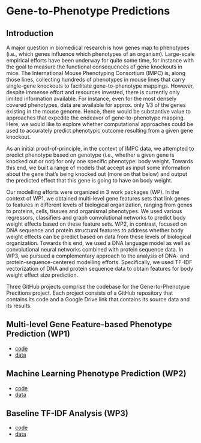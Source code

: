 # Gene-to-Phenotype Predictions

## Introduction

A major question in biomedical research is how genes map to phenotypes (i.e., which genes influence which phenotypes of an organism). Large-scale empirical efforts have been underway for quite some time, for instance with the goal to measure the functional consequences of gene knockouts in mice. The International Mouse Phenotyping Consortium (IMPC) is, along those lines, collecting hundreds of phenotypes in mouse lines that carry single-gene knockouts to facilitate gene-to-phenotype mappings. However, despite immense effort and resources invested, there is currently only limited information available. For instance, even for the most densely covered phenotypes, data are available for approx. only 1/3 of the genes existing in the mouse genome. Hence, there would be substantive value to approaches that expedite the endeavor of gene-to-phenotype mapping. Here, we would like to explore whether computational approaches could be used to accurately predict phenotypic outcome resulting from a given gene knockout.

As an initial proof-of-principle, in the context of IMPC data, we attempted to predict phenotype based on genotype (i.e., whether a given gene is knocked out or not) for only one specific phenotype: body weight. Towards this end, we built a range of models that accept as input some information about the gene that’s being knocked out (more on that below) and output the predicted effect that this gene is going to have on body weight.

Our modelling efforts were organized in 3 work packages (WP). In the context of WP1, we obtained multi-level gene features sets that link genes to features in different levels of biological organization, ranging from genes to proteins, cells, tissues and organismal phenotypes. We used various regressors, classifiers and graph convolutional networks to predict body weight effects based on these feature sets. WP2, in contrast, focused on DNA sequence and protein structural features to address whether body weight effects can be predict based on data from these levels of biological organization. Towards this end, we used a DNA language model as well as convolutional neural networks combined with protein sequence data. In WP3, we pursued a complementary approach to the analysis of DNA- and protein-sequence-centered modelling efforts. Specifically, we used TF-IDF vectorization of DNA and protein sequence data to obtain features for body weight effect size prediction.

Three GitHub projects comprise the codebase for the Gene-to-Phenotype Precitions project. Each project consists of a GitHub repository that contains its code and a Google Drive link that contains its source data and its results.

## Multi-level Gene Feature-based Phenotype Prediction (WP1)

- [code](https://github.com/gene-to-phenotype-predictions/ehninger)
- [data](https://drive.google.com/drive/folders/1z2tPAdBlrSsVvAuO5ICsRmbGRBLbeSnd)

## Machine Learning Phenotype Prediction (WP2)

- [code](https://github.com/gene-to-phenotype-predictions/bert_dna_weight)
- [data](https://drive.google.com/drive/folders/1Exv-jo6RlcHdD5fPYqSA0v3TN0FGducF?usp=sharing)

## Baseline TF-IDF Analysis (WP3)

- [code](https://github.com/gene-to-phenotype-predictions/adpatter)
- [data](https://drive.google.com/drive/folders/1a-uW8QXx_auK52q9y1cJm1uMr3DYLlBo?usp=sharing)
